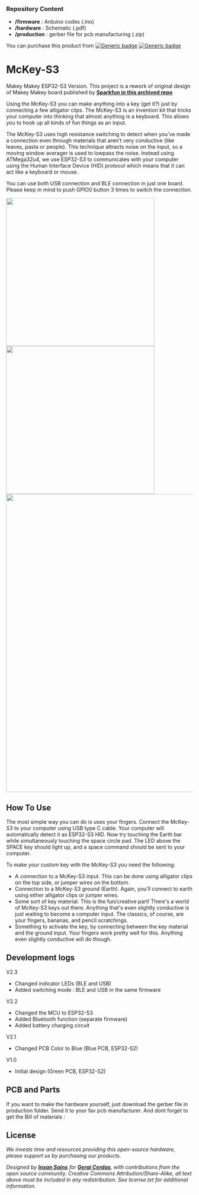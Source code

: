 ### Repository Content
* **/firmware** : Arduino codes (.ino)
* **/hardware** : Schematic (.pdf)
* **/production** : gerber file for pcb manufacturing (.zip)

You can purchase this product from [![Generic badge](https://img.shields.io/badge/Indonesia-Tokopedia-<COLOR>.svg)](https://www.tokopedia.com/geraicerdas/mckey-s3-makey-makey-w-esp32-s3-scratch-compatible-wireless-keyboard-dengan-header-88351) 
[![Generic badge](https://img.shields.io/badge/Worldwide-Tindie-blue)](https://www.tindie.com/products/geraicerdas/cerdas-uwb-tracker/)

# McKey-S3
Makey Makey ESP32-S3 Version. This project is a rework of original design of Makey Makey board published by **[Sparkfun in this archived repo](https://github.com/sparkfun/MaKeyMaKey)**

Using the McKey-S3 you can make anything into a key (get it?) just by connecting a few alligator clips. The McKey-S3 is an invention kit that tricks your computer into thinking that almost anything is a keyboard. This allows you to hook up all kinds of fun things as an input.

The McKey-S3 uses high resistance switching to detect when you've made a connection even through materials that aren't very conductive (like leaves, pasta or people). This technique attracts noise on the input, so a moving window averager is used to lowpass the noise. Instead using ATMega32u4, we use ESP32-S3 to communicates with your computer using the Human Interface Device (HID) protocol which means that it can act like a keyboard or mouse. 

You can use both USB connection and BLE connection in just one board. Please keep in mind to push GPIO0 button 3 times to switch the connection.

<p float="left">
<img src="https://images.tokopedia.net/img/cache/900/VqbcmM/2023/11/27/fae8f0bc-fc4c-481d-b03c-79a37490d833.jpg" width=400 /> 
<img src="https://images.tokopedia.net/img/cache/900/VqbcmM/2023/11/27/cf09b666-48f8-47da-8387-0f948930cf40.jpg" width=400 /> 
<img src="https://images.tokopedia.net/img/cache/900/VqbcmM/2023/11/27/4bb9865b-8d9b-4791-9afb-7f83494ce0e5.jpg" width=805 />
</p>

## How To Use
The most simple way you can do is uses your fingers. Connect the McKey-S3 to your computer using USB type C cable. Your computer will automatically detect it as ESP32-S3 HID. Now try touching the Earth bar while simultaneously touching the space circle pad. The LED above the SPACE key should light up, and a space command should be sent to your computer.

To make your custom key with the McKey-S3 you need the following:
- A connection to a McKey-S3 input. This can be done using alligator clips on the top side, or jumper wires on the bottom.
- Connection to a McKey-S3 ground (Earth). Again, you'll connect to earth using either alligator clips or jumper wires.
- Some sort of key material. This is the fun/creative part! There's a world of McKey-S3 keys out there. Anything that's even slightly conductive is just waiting to become a computer input. The classics, of course, are your fingers, bananas, and pencil scratchings.
- Something to activate the key, by connecting between the key material and the ground input. Your fingers work pretty well for this. Anything even slightly conductive will do though.

## Development logs
V2.3
- Changed indicator LEDs (BLE and USB)
- Added switching mode : BLE and USB in the same firmware
  
V2.2
- Changed the MCU to ESP32-S3
- Added Bluetooth function (separate firmware)
- Added battery charging circuit 
  
V2.1
- Changed PCB Color to Blue (Blue PCB, ESP32-S2)
  
V1.0
- Initial design (Green PCB, ESP32-S2)

## PCB and Parts
If you want to make the hardware yourself, just download the gerber file in production folder. Send it to your fav pcb manufacturer. And dont forget to get the Bill of materials :

## License
*We invests time and resources providing this open-source hardware, please support us by purchasing our products.*

*Designed by **[Insan Sains](https://www.youtube.com/insansains)** for **[Gerai Cerdas](https://geraicerdas.com)**, with contributions from the open source community. Creative Commons Attribution/Share-Alike, all text above must be included in any redistribution. See license.txt for additional information.*


